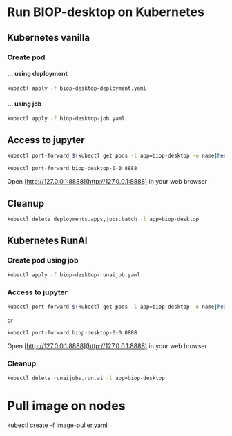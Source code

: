 # Run BIOP-desktop on Kubernetes

## Kubernetes vanilla

### Create pod 

#### ... using deployment

```bash
kubectl apply -f biop-desktop-deployment.yaml
```
#### ... using job
```bash
kubectl apply -f biop-desktop-job.yaml
```

## Access to jupyter
```bash
kubectl port-forward $(kubectl get pods -l app=biop-desktop -o name|head -n 1) 8888
```

```bash
kubectl port-forward biop-desktop-0-0 8888
```
Open [http://127.0.0.1:8888](http://127.0.0.1:8888) in your web browser

## Cleanup
```bash
kubectl delete deployments.apps,jobs.batch -l app=biop-desktop
```


## Kubernetes RunAI

### Create pod using job
```bash
kubectl apply -f biop-desktop-runaijob.yaml
```

### Access to jupyter
```bash
kubectl port-forward $(kubectl get pods -l app=biop-desktop -o name|head -n 1) 8888
```
or
```bash
kubectl port-forward biop-desktop-0-0 8888
```
Open [http://127.0.0.1:8888](http://127.0.0.1:8888) in your web browser

### Cleanup
```bash
kubectl delete runaijobs.run.ai -l app=biop-desktop
```


# Pull image on nodes
kubectl create -f image-puller.yaml 